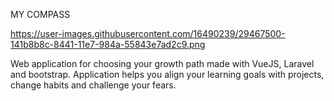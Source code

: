 MY COMPASS

https://user-images.githubusercontent.com/16490239/29467500-141b8b8c-8441-11e7-984a-55843e7ad2c9.png

Web application for choosing your growth path made with VueJS, Laravel and bootstrap. Application helps you align your learning goals with projects, change habits and challenge your fears.
